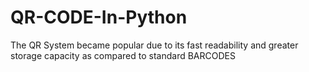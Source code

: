 # QR-CODE-In-Python
The QR System became popular due to its fast readability and greater storage capacity as compared to standard BARCODES
